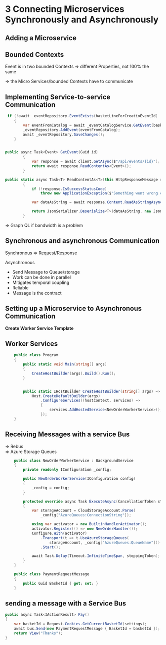 # 3 Connecting Microservices Synchronously and Asynchronously

## Adding a Microservice

## Bounded Contexts

Event is in two bounded Contexts => different Properties, not 100% the same

=> the Micro Services/bounded Contexts have to communicate

## Implementing Service-to-service Communication

``` C#
 if (!await _eventRepository.EventExists(basketLineForCreatioEventId)
    {
        var eventFromCatalog = await _eventCatalogService.GetEvent(basketLineForCreation.EventId);
        _eventRepository.AddEvent(eventFromCatalog);
        await _eventRepository.SaveChanges();
    }


public async Task<Event> GetEvent(Guid id)
        {
            var response = await client.GetAsync($"/api/events/{id}");
            return await response.ReadContentAs<Event>();
        }

public static async Task<T> ReadContentAs<T>(this HttpResponseMessage response)
        {
            if (!response.IsSuccessStatusCode)
                throw new ApplicationException($"Something went wrong calling the API: {response.ReasonPhrase}");

            var dataAsString = await response.Content.ReadAsStringAsync().ConfigureAwait(false);

            return JsonSerializer.Deserialize<T>(dataAsString, new JsonSerializerOptions { PropertyNameCaseInsensitive = true });
        }
```

=> Graph QL if bandwidth is a problem

## Synchronous and asynchronous Communication

Synchronous => Request/Response

Asynchronous 
- Send Message to Queue/storage
- Work can be done in parallel
- Mitigates temporal coupling
- Reliable
- Message is the contract

## Setting up a Microservice to Asynchronous Communication

**Create Worker Service Template** 

Worker Services
- 

```C#
    public class Program
    {
        public static void Main(string[] args)
        {
            CreateHostBuilder(args).Build().Run();
        }


        public static IHostBuilder CreateHostBuilder(string[] args) =>
            Host.CreateDefaultBuilder(args)
                .ConfigureServices((hostContext, services) =>
                {
                    services.AddHostedService<NewOrderWorkerService>();
                });
    }
```

## Receiving Messages with a service Bus

=> Rebus  
=> Azure Storage Queues

``` C#
    public class NewOrderWorkerService : BackgroundService
    {
        private readonly IConfiguration _config;

        public NewOrderWorkerService(IConfiguration config)
        {
            _config = config;
        }

        protected override async Task ExecuteAsync(CancellationToken stoppingToken)
        {
            var storageAccount = CloudStorageAccount.Parse(
                _config["AzureQueues:ConnectionString"]);

            using var activator = new BuiltinHandlerActivator();
            activator.Register(() => new NewOrderHandler());
            Configure.With(activator)
                .Transport(t => t.UseAzureStorageQueues(
                    storageAccount, _config["AzureQueues:QueueName"]))
                .Start();

            await Task.Delay(Timeout.InfiniteTimeSpan, stoppingToken);
        }
    }

    public class PaymentRequestMessage
    {
        public Guid BasketId { get; set; }
    }

```

## sending a message with a Service Bus

``` C#
public async Task<IActionResult> Pay()
{
    var basketId = Request.Cookies.GetCurrentBasketId(settings);
    await bus.Send(new PaymentRequestMessage { BasketId = basketId });
    return View("Thanks");
}
```


